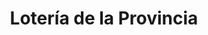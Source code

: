 ---
title: "Lotería de la Provincia"
url: /general-san-martin/loteria-de-la-provincia-54-mitre-2/
shop: lotería
---